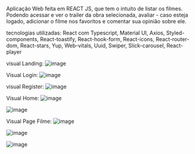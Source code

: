 Aplicação Web feita em REACT JS, que tem o intuito de listar os filmes. Podendo acessar e ver o trailer da obra selecionada, avaliar - caso esteja 
logado, adicionar o filme nos favoritos e comentar sua opinião sobre ele.

tecnologias utilizadas: React com Typescript, Material UI, Axios, Styled-components, React-toastify, React-hook-form, React-icons, React-router-dom, React-stars, Yup, Web-vitals, Uuid, Swiper, Slick-carousel, React-player

visual Landing: 
![image](https://user-images.githubusercontent.com/96635752/199611294-fac4c4c1-8ba1-4142-80dc-c021d58093b4.png)

Visual Login: 
![image](https://user-images.githubusercontent.com/96635752/199611398-d856493f-a9c2-4c17-8235-a4f3d0d34028.png)

visual Register: 
![image](https://user-images.githubusercontent.com/96635752/199611335-d1c9e816-5b30-46c3-84e8-3800c5806f20.png)

Visual Home:
![image](https://user-images.githubusercontent.com/96635752/199611986-fc27a835-dfa4-4398-8e19-133229d9f099.png)

![image](https://user-images.githubusercontent.com/96635752/199612839-fa2bffb5-0fbe-4464-af17-035058f5c48f.png)


Visual Page Filme:
![image](https://user-images.githubusercontent.com/96635752/199612355-6d4fd773-15af-45ae-8c89-d32f97ce15da.png)

![image](https://user-images.githubusercontent.com/96635752/199612535-e25cb824-cfe5-45fa-a567-4e6a495ef764.png)

![image](https://user-images.githubusercontent.com/96635752/199612659-5b922c68-60d4-4099-af07-1aebc425abcb.png)



